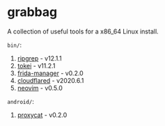 # grabbag

A collection of useful tools for a x86_64 Linux install.

`bin/`:
1. [ripgrep][rg] - v12.1.1
2. [tokei][tokei] - v11.2.1
3. [frida-manager][frida-manager] - v0.2.0
4. [cloudflared][cloudflared] - v2020.6.1
5. [neovim][nvim] - v0.5.0

`android/`:
1. [proxycat][proxycat] - v0.2.0

[rg]: https://github.com/BurntSushi/ripgrep
[tokei]: https://github.com/XAMPPRocky/tokei
[frida-manager]: https://github.com/Ayrx/frida-manager
[cloudflared]: https://developers.cloudflare.com/argo-tunnel/downloads/
[nvim]: https://github.com/neovim/neovim
[proxycat]: https://github.com/Ayrx/proxycat
